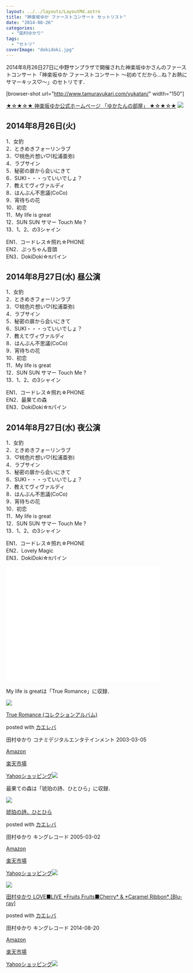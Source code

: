 ```yaml
---
layout: ../../layouts/LayoutMd.astro
title: "神楽坂ゆか ファーストコンサート セットリスト"
date: "2014-08-26"
categories: 
  - "田村ゆかり"
tags: 
  - "セトリ"
coverImage: "dokidoki.jpg"
---
```


2014年8月26日27日に中野サンプラザで開催された神楽坂ゆかさんのファーストコンサート「神楽坂ゆか ファーストコンサート ～初めてだから…ね？お熱にサマーキッス♡～」のセトリです．

\[browser-shot url="http://www.tamurayukari.com/yukatan/" width="150"\]

[★☆★☆★ 神楽坂ゆか公式ホームページ 「ゆかたんの部屋」 ★☆★☆★](http://www.tamurayukari.com/yukatan/) [![](http://b.hatena.ne.jp/entry/image/http://www.tamurayukari.com/yukatan/)](http://b.hatena.ne.jp/entry/http://www.tamurayukari.com/yukatan/)

## 2014年8月26日(火)

1．女豹  
2．ときめきフォーリンラブ  
3．♡桃色片想い♡(松浦亜弥)  
4．ラブサイン  
5．秘密の扉から会いにきて  
6．SUKI・・・っていいでしょ？  
7．教えてヴィヴァルディ  
8．はんぶん不思議(CoCo)  
9．宵待ちの花  
10．初恋  
11．My life is great  
12．SUN SUN サマー Touch Me ?  
13．1、2、の3シャイン

EN1．コードレス☆照れ☆PHONE  
EN2．ぷっちゃん音頭  
EN3．DokiDoki☆πパイン

## 2014年8月27日(水) 昼公演

1．女豹  
2．ときめきフォーリンラブ  
3．♡桃色片想い♡(松浦亜弥)  
4．ラブサイン  
5．秘密の扉から会いにきて  
6．SUKI・・・っていいでしょ？  
7．教えてヴィヴァルディ  
8．はんぶん不思議(CoCo)  
9．宵待ちの花  
10．初恋  
11．My life is great  
12．SUN SUN サマー Touch Me ?  
13．1、2、の3シャイン

EN1．コードレス☆照れ☆PHONE  
EN2．最果ての森  
EN3．DokiDoki☆πパイン

## 2014年8月27日(水) 夜公演

1．女豹  
2．ときめきフォーリンラブ  
3．♡桃色片想い♡(松浦亜弥)  
4．ラブサイン  
5．秘密の扉から会いにきて  
6．SUKI・・・っていいでしょ？  
7．教えてヴィヴァルディ  
8．はんぶん不思議(CoCo)  
9．宵待ちの花  
10．初恋  
11．My life is great  
12．SUN SUN サマー Touch Me ?  
13．1、2、の3シャイン

EN1．コードレス☆照れ☆PHONE  
EN2．Lovely Magic  
EN3．DokiDoki☆πパイン

<iframe src="//www.youtube.com/embed/BDRqxU6CeVE" width="420" height="315" frameborder="0"></iframe>

My life is greatは「True Romance」に収録．

[![](/archive/images/319NR9RPTCL._SL160_.jpg)](https://www.amazon.co.jp/exec/obidos/ASIN/B00008449U/mizuka123-22/ref=nosim/)

[True Romance (コレクションアルバム)](https://www.amazon.co.jp/exec/obidos/ASIN/B00008449U/mizuka123-22/ref=nosim/)

posted with [カエレバ](http://kaereba.com)

田村ゆかり コナミデジタルエンタテインメント 2003-03-05

[Amazon](http://www.amazon.co.jp/gp/search?keywords=True%20Romance%20%28%83R%83%8C%83N%83V%83%87%83%93%83A%83%8B%83o%83%80%29&__mk_ja_JP=%83J%83%5E%83J%83i&tag=mizuka123-22 "アマゾン")

[楽天市場](http://hb.afl.rakuten.co.jp/hgc/032b53ee.4b34c5ee.0f4a541e.f440145e/?pc=http%3A%2F%2Fsearch.rakuten.co.jp%2Fsearch%2Fmall%2FTrue%2520Romance%2520%2528%25E3%2582%25B3%25E3%2583%25AC%25E3%2582%25AF%25E3%2582%25B7%25E3%2583%25A7%25E3%2583%25B3%25E3%2582%25A2%25E3%2583%25AB%25E3%2583%2590%25E3%2583%25A0%2529%2F-%2Ff.1-p.1-s.1-sf.0-st.A-v.2%3Fx%3D0%26scid%3Daf_ich_link_urltxt%26m%3Dhttp%3A%2F%2Fm.rakuten.co.jp%2F "楽天市場")

[Yahooショッピング![](//ad.jp.ap.valuecommerce.com/servlet/gifbanner?sid=3066752&pid=881990642)](//ck.jp.ap.valuecommerce.com/servlet/referral?sid=3066752&pid=881990642&vc_url=http%3A%2F%2Fshopping.search.yahoo.co.jp%2Fsearch%3FuIv%3Don%26ei%3DUTF-8%26tab_ex%3Dcommerce%26slider%3D0%26va%3DTrue%2520Romance%2520%2528%25E3%2582%25B3%25E3%2583%25AC%25E3%2582%25AF%25E3%2582%25B7%25E3%2583%25A7%25E3%2583%25B3%25E3%2582%25A2%25E3%2583%25AB%25E3%2583%2590%25E3%2583%25A0%2529 "Yahooショッピング")

最果ての森は「琥珀の詩、ひとひら」に収録．

[![](/archive/images/31CKATX7X8L._SL160_.jpg)](https://www.amazon.co.jp/exec/obidos/ASIN/B000765MTQ/mizuka123-22/ref=nosim/)

[琥珀の詩、ひとひら](https://www.amazon.co.jp/exec/obidos/ASIN/B000765MTQ/mizuka123-22/ref=nosim/)

posted with [カエレバ](http://kaereba.com)

田村ゆかり キングレコード 2005-03-02

[Amazon](http://www.amazon.co.jp/gp/search?keywords=%E0%E6%E0%DF%82%CC%8E%8D%81A%82%D0%82%C6%82%D0%82%E7&__mk_ja_JP=%83J%83%5E%83J%83i&tag=mizuka123-22 "アマゾン")

[楽天市場](http://hb.afl.rakuten.co.jp/hgc/032b53ee.4b34c5ee.0f4a541e.f440145e/?pc=http%3A%2F%2Fsearch.rakuten.co.jp%2Fsearch%2Fmall%2F%25E7%2590%25A5%25E7%258F%2580%25E3%2581%25AE%25E8%25A9%25A9%25E3%2580%2581%25E3%2581%25B2%25E3%2581%25A8%25E3%2581%25B2%25E3%2582%2589%2F-%2Ff.1-p.1-s.1-sf.0-st.A-v.2%3Fx%3D0%26scid%3Daf_ich_link_urltxt%26m%3Dhttp%3A%2F%2Fm.rakuten.co.jp%2F "楽天市場")

[Yahooショッピング![](//ad.jp.ap.valuecommerce.com/servlet/gifbanner?sid=3066752&pid=881990642)](//ck.jp.ap.valuecommerce.com/servlet/referral?sid=3066752&pid=881990642&vc_url=http%3A%2F%2Fshopping.search.yahoo.co.jp%2Fsearch%3FuIv%3Don%26ei%3DUTF-8%26tab_ex%3Dcommerce%26slider%3D0%26va%3D%25E7%2590%25A5%25E7%258F%2580%25E3%2581%25AE%25E8%25A9%25A9%25E3%2580%2581%25E3%2581%25B2%25E3%2581%25A8%25E3%2581%25B2%25E3%2582%2589 "Yahooショッピング")

[![](/archive/images/61cJgPeMluL._SL160_.jpg)](https://www.amazon.co.jp/exec/obidos/ASIN/B00KFN1R3G/mizuka123-22/ref=nosim/)

[田村ゆかり LOVE■LIVE \*Fruits Fruits■Cherry\* & \*Caramel Ribbon\* \[Blu-ray\]](https://www.amazon.co.jp/exec/obidos/ASIN/B00KFN1R3G/mizuka123-22/ref=nosim/)

posted with [カエレバ](http://kaereba.com)

田村ゆかり キングレコード 2014-08-20

[Amazon](http://www.amazon.co.jp/gp/search?keywords=%93c%91%BA%82%E4%82%A9%82%E8%20LOVE%81%A1LIVE%20%2AFruits%20Fruits%81%A1Cherry%2A%20&__mk_ja_JP=%83J%83%5E%83J%83i&tag=mizuka123-22 "アマゾン")

[楽天市場](http://hb.afl.rakuten.co.jp/hgc/032b53ee.4b34c5ee.0f4a541e.f440145e/?pc=http%3A%2F%2Fsearch.rakuten.co.jp%2Fsearch%2Fmall%2F%25E7%2594%25B0%25E6%259D%2591%25E3%2582%2586%25E3%2581%258B%25E3%2582%258A%2520LOVE%25E2%2596%25A0LIVE%2520%252AFruits%2520Fruits%25E2%2596%25A0Cherry%252A%2520%2F-%2Ff.1-p.1-s.1-sf.0-st.A-v.2%3Fx%3D0%26scid%3Daf_ich_link_urltxt%26m%3Dhttp%3A%2F%2Fm.rakuten.co.jp%2F "楽天市場")

[Yahooショッピング![](//ad.jp.ap.valuecommerce.com/servlet/gifbanner?sid=3066752&pid=881990642)](//ck.jp.ap.valuecommerce.com/servlet/referral?sid=3066752&pid=881990642&vc_url=http%3A%2F%2Fshopping.search.yahoo.co.jp%2Fsearch%3FuIv%3Don%26ei%3DUTF-8%26tab_ex%3Dcommerce%26slider%3D0%26va%3D%25E7%2594%25B0%25E6%259D%2591%25E3%2582%2586%25E3%2581%258B%25E3%2582%258A%2520LOVE%25E2%2596%25A0LIVE%2520%252AFruits%2520Fruits%25E2%2596%25A0Cherry%252A%2520 "Yahooショッピング")
